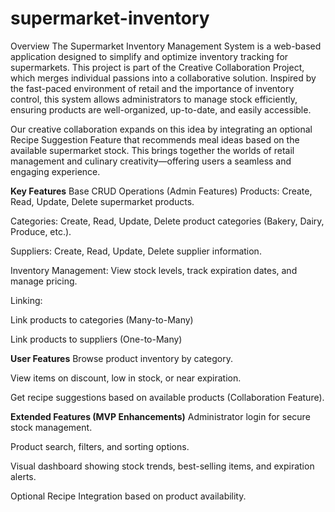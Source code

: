 # supermarket-inventory
Overview
The Supermarket Inventory Management System is a web-based application designed to simplify and optimize inventory tracking for supermarkets. This project is part of the Creative Collaboration Project, which merges individual passions into a collaborative solution. Inspired by the fast-paced environment of retail and the importance of inventory control, this system allows administrators to manage stock efficiently, ensuring products are well-organized, up-to-date, and easily accessible.

Our creative collaboration expands on this idea by integrating an optional Recipe Suggestion Feature that recommends meal ideas based on the available supermarket stock. This brings together the worlds of retail management and culinary creativity—offering users a seamless and engaging experience.

**Key Features**
Base CRUD Operations (Admin Features)
Products: Create, Read, Update, Delete supermarket products.

Categories: Create, Read, Update, Delete product categories (Bakery, Dairy, Produce, etc.).

Suppliers: Create, Read, Update, Delete supplier information.

Inventory Management: View stock levels, track expiration dates, and manage pricing.

Linking:

Link products to categories (Many-to-Many)

Link products to suppliers (One-to-Many)

**User Features**
Browse product inventory by category.

View items on discount, low in stock, or near expiration.

Get recipe suggestions based on available products (Collaboration Feature).


**Extended Features (MVP Enhancements)**
Administrator login for secure stock management.

Product search, filters, and sorting options.

Visual dashboard showing stock trends, best-selling items, and expiration alerts.

Optional Recipe Integration based on product availability.
